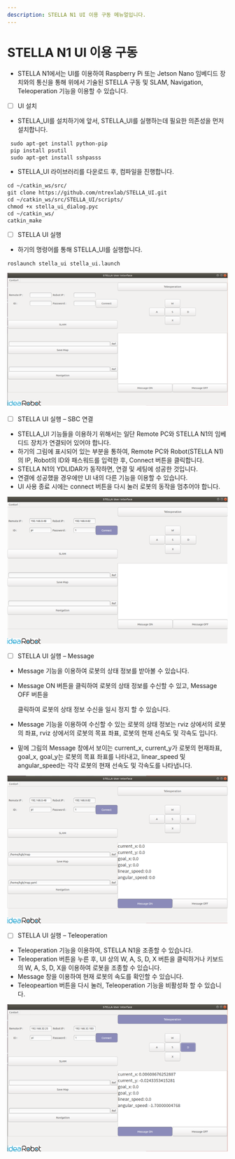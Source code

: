 ```yaml
---
description: STELLA N1 UI 이용 구동 메뉴얼입니다.
---
```


# STELLA N1 UI 이용 구동

* STELLA N1에서는 UI를 이용하여 Raspberry Pi 또는 Jetson Nano 임베디드 장치와의 통신을 통해 위에서 기술된 STELLA 구동 및 SLAM, Navigation, Teleoperation 기능을 이용할 수 있습니다.



* [ ] UI 설치 
* STELLA\_UI를 설치하기에 앞서, STELLA\_UI를 실행하는데 필요한 의존성을 먼저 설치합니다.

```text
 sudo apt-get install python-pip
 pip install psutil
 sudo apt-get install sshpasss
```

* STELLA\_UI 라이브러리를 다운로드 후, 컴파일을 진행합니다.

```text
cd ~/catkin_ws/src/
git clone https://github.com/ntrexlab/STELLA_UI.git
cd ~/catkin_ws/src/STELLA_UI/scripts/
chmod +x stella_ui_dialog.pyc
cd ~/catkin_ws/
catkin_make
```



* [ ] STELLA UI 실행 
* 하기의 명령어를 통해 STELLA\_UI를 실행합니다.

```text
roslaunch stella_ui stella_ui.launch
```

![](../.gitbook/assets/026.png)

* [ ] STELLA UI 실행 – SBC 연결 
* STELLA\_UI 기능들을 이용하기 위해서는 일단 Remote PC와 STELLA N1의 임베디드 장치가 연결되어 있어야 합니다. 
* 하기의 그림에 표시되어 있는 부분을 통하여, Remote PC와 Robot\(STELLA N1\)의 IP, Robot의 ID와 패스워드를 입력한 후, Connect 버튼을 클릭합니다.
* STELLA N1의 YDLIDAR가 동작하면, 연결 및 세팅에 성공한 것입니다.
* 연결에 성공했을 경우에만 UI 내의 다른 기능을 이용할 수 있습니다.
* UI 사용 종료 시에는 connect 버튼을 다시 눌러 로봇의 동작을 멈추어야 합니다.

![ ](../.gitbook/assets/027.png)

* [ ] STELLA UI 실행 – Message 
* Message 기능을 이용하여 로봇의 상태 정보를 받아볼 수 있습니다.
* Message ON 버튼을 클릭하여 로봇의 상태 정보를 수신할 수 있고, Message OFF 버튼을 

  클릭하여 로봇의 상태 정보 수신을 일시 정지 할 수 있습니다.

* Message 기능을 이용하여 수신할 수 있는 로봇의 상태 정보는 rviz 상에서의 로봇의 좌표,  rviz 상에서의 로봇의 목표 좌표, 로봇의 현재 선속도 및 각속도 입니다.
* 밑에 그림의 Message 창에서 보이는 current\_x, current\_y가 로봇의 현재좌표, goal\_x, goal\_y는 로봇의 목표 좌표를 나타내고, linear\_speed 및 angular\_speed는 각각 로봇의 현재 선속도 및 각속도를 나타냅니다.

![ ](../.gitbook/assets/028.png)

* [ ] STELLA UI 실행 – Teleoperation 
* Teleoperation 기능을 이용하여, STELLA N1을 조종할 수 있습니다.
* Teleoperation 버튼을 누른 후, UI 상의 W, A, S, D, X 버튼을 클릭하거나 키보드의 W, A, S, D, X을 이용하여 로봇을 조종할 수 있습니다.
* Message 창을 이용하여 현재 로봇의 속도를 확인할 수 있습니다.
* Teleopeartion 버튼을 다시 눌러, Teleoperation 기능을 비활성화 할 수 있습니다.



![ ](../.gitbook/assets/029.png)



